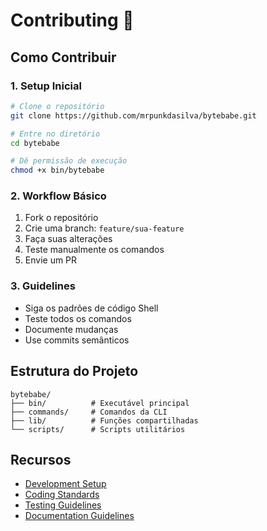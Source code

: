 # Contributing 🤝

## Como Contribuir

### 1. Setup Inicial
```bash
# Clone o repositório
git clone https://github.com/mrpunkdasilva/bytebabe.git

# Entre no diretório
cd bytebabe

# Dê permissão de execução
chmod +x bin/bytebabe
```

### 2. Workflow Básico
1. Fork o repositório
2. Crie uma branch: `feature/sua-feature`
3. Faça suas alterações
4. Teste manualmente os comandos
5. Envie um PR

### 3. Guidelines
- Siga os padrões de código Shell
- Teste todos os comandos
- Documente mudanças
- Use commits semânticos

## Estrutura do Projeto
```
bytebabe/
├── bin/          # Executável principal
├── commands/     # Comandos da CLI
├── lib/          # Funções compartilhadas
└── scripts/      # Scripts utilitários
```

## Recursos
- [Development Setup](development-setup.md)
- [Coding Standards](coding-standards.md)
- [Testing Guidelines](testing-guidelines.md)
- [Documentation Guidelines](documentation-guidelines.md)
